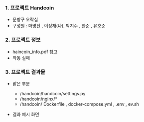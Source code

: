 ### 1. 프로젝트 Handcoin
- 문방구 오락실
- 구성원 :  마명진 , 이정재(나), 박지수 , 한준 , 유호준 

### 2. 프로젝트 정보

- haincoin_info.pdf 참고
- 작동 실패

### 3. 프로젝트 결과물

- 맡은 부분 
  - /handcoin/handcoin/settings.py 
  - /handcoin/nginx/*
  - /handcoin/ Dockerfile , docker-compose.yml , .env , ev.sh 

- 결과 예시 화면
